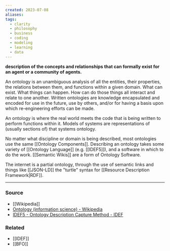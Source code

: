 ```yaml
---
created: 2023-07-08
aliases: 
tags:
  - clarity
  - philosophy
  - business
  - coding
  - modeling
  - learning
  - data
---
```

**description of the concepts and relationships that can formally exist for an agent or a community of agents.**

An ontology is an unambiguous analysis of all the entities, their properties, the relations between them, and functions within a given domain. What can exist. What things can happen. How can do those things all interact and relate to one another. Written ontologies are knowledge encapsulated and encoded for use in the future, use by others, and/or for having a basis upon which re-engineering efforts can be made.

An ontology is where the real world meets the code that is being written to perform functions within it. Models of systems are representations of (usually sections of) that systems ontology. 

No matter what discipline or domain is being described, most ontologies use the same [[Ontology Components]]. Describing an ontology takes some variety of [[Ontology Language]] (e.g. [[IDEF5]]), and a software in which to do the work. [[Semantic Wikis]] are a form of Ontology Software.

The internet is a partial ontology, through the use of semantic links and things like [[JSON-LD]] the "turtle" syntax for [[Resource Description Framework|RDF]].

---

### Source
- [[Wikipedia]]
- [Ontology (information science) - Wikipedia](https://en.wikipedia.org/wiki/Ontology_(information_science))
- [IDEF5 - Ontology Description Capture Method - IDEF](https://www.idef.com/idef5-ontology-description-capture-method/)

### Related
- [[IDEF]]
- [[BFO]]